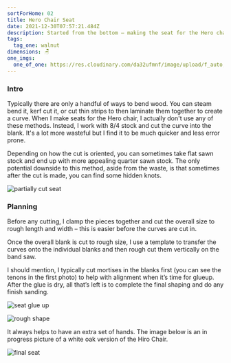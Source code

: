 ```yaml
---
sortForHome: 02
title: Hero Chair Seat
date: 2021-12-30T07:57:21.484Z
description: Started from the bottom – making the seat for the Hero chair
tags:
  tag_one: walnut
dimensions: 🪑
one_imgs:
  one_of_one: https://res.cloudinary.com/da32ufmnf/image/upload/f_auto,q_50/v1640851222/proportional.design-v2/IMG_9546_wsyn5t.jpg
---
```


### Intro

Typically there are only a handful of ways to bend wood. You can steam bend it, kerf cut it, or cut thin strips to then laminate them together to create a curve. When I make seats for the Hero chair, I actually don't use any of these methods. Instead, I work with 8/4 stock and cut the curve into the blank. It's a lot more wasteful but I find it to be much quicker and less error prone.

Depending on how the cut is oriented, you can sometimes take flat sawn stock and end up with more appealing quarter sawn stock. The only potential downside to this method, aside from the waste, is that sometimes after the cut is made, you can find some hidden knots.

![partially cut seat](https://res.cloudinary.com/da32ufmnf/image/upload/f_auto,q_50/v1640856264/proportional.design-v2/IMG_9547_mazlnk.jpg)

### Planning

Before any cutting, I clamp the pieces together and cut the overall size to rough length and width – this is easier before the curves are cut in.

Once the overall blank is cut to rough size, I use a template to transfer the curves onto the individual blanks and then rough cut them vertically on the band saw.

I should mention, I typically cut mortises in the blanks first (you can see the tenons in the first photo) to help with alignment when it’s time for glueup. After the glue is dry, all that’s left is to complete the final shaping and do any finish sanding.

![seat glue up](https://res.cloudinary.com/da32ufmnf/image/upload/f_auto,q_50/v1640909716/proportional.design-v2/hero-chair-seat/02_cs3dlt.jpg)

![rough shape](https://res.cloudinary.com/da32ufmnf/image/upload/f_auto,q_50/v1640909716/proportional.design-v2/hero-chair-seat/03_xhaprt.jpg)

It always helps to have an extra set of hands. The image below is an in progress picture of a white oak version of the Hiro Chair.

![final seat](https://res.cloudinary.com/da32ufmnf/image/upload/f_auto,q_50/v1640909716/proportional.design-v2/hero-chair-seat/01_fzqlvt.jpg)
